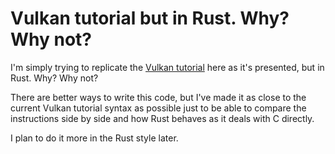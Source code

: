 # Vulkan tutorial but in Rust. Why? Why not?
I'm simply trying to replicate the [Vulkan tutorial](https://vulkan-tutorial.com/) here as it's presented, but in Rust. Why? Why not? 

There are better ways to write this code, but I've made it as close to the current Vulkan tutorial syntax as possible just to be able to compare the instructions side by side and how Rust behaves as it deals with C directly.

I plan to do it more in the Rust style later.